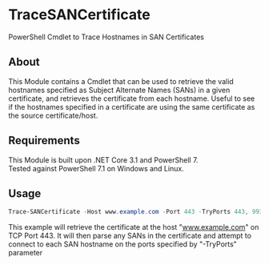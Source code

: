 # TraceSANCertificate
PowerShell Cmdlet to Trace Hostnames in SAN Certificates

## About

This Module contains a Cmdlet that can be used to retrieve the valid hostnames specified as Subject Alternate Names (SANs) in a given certificate, and retrieves the certificate from each hostname.
Useful to see if the hostnames specified in a certificate are using the same certificate as the source certificate/host.

## Requirements
This Module is built upon .NET Core 3.1 and PowerShell 7.\
Tested against PowerShell 7.1 on Windows and Linux.

## Usage
```powershell
Trace-SANCertificate -Host www.example.com -Port 443 -TryPorts 443, 993 -Timeout 1000
```

This example will retrieve the certificate at the host "www.example.com" on TCP Port 443. It will then parse any SANs in the certificate and attempt to connect to each SAN hostname on the ports specified by "-TryPorts" parameter

